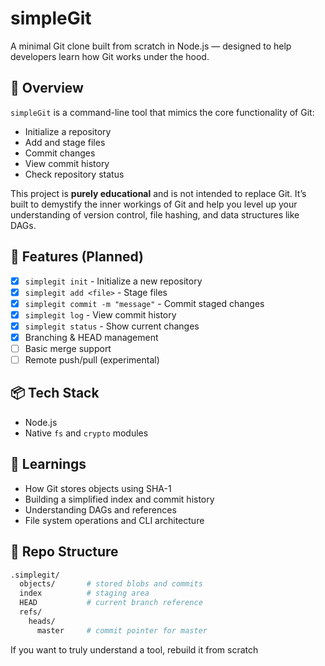 # simpleGit

A minimal Git clone built from scratch in Node.js — designed to help developers learn how Git works under the hood.

## 🚀 Overview

`simpleGit` is a command-line tool that mimics the core functionality of Git:
- Initialize a repository
- Add and stage files
- Commit changes
- View commit history
- Check repository status

This project is **purely educational** and is not intended to replace Git. It’s built to demystify the inner workings of Git and help you level up your understanding of version control, file hashing, and data structures like DAGs.

## 🔧 Features (Planned)

- [x] `simplegit init` - Initialize a new repository
- [x] `simplegit add <file>` - Stage files
- [x] `simplegit commit -m "message"` - Commit staged changes
- [x] `simplegit log` - View commit history
- [x] `simplegit status` - Show current changes
- [x] Branching & HEAD management
- [ ] Basic merge support
- [ ] Remote push/pull (experimental)

## 📦 Tech Stack

- Node.js
- Native `fs` and `crypto` modules

## 🧠 Learnings

- How Git stores objects using SHA-1
- Building a simplified index and commit history
- Understanding DAGs and references
- File system operations and CLI architecture

## 📁 Repo Structure

```bash
.simplegit/
  objects/       # stored blobs and commits
  index          # staging area
  HEAD           # current branch reference
  refs/
    heads/
      master     # commit pointer for master
```

If you want to truly understand a tool, rebuild it from scratch
